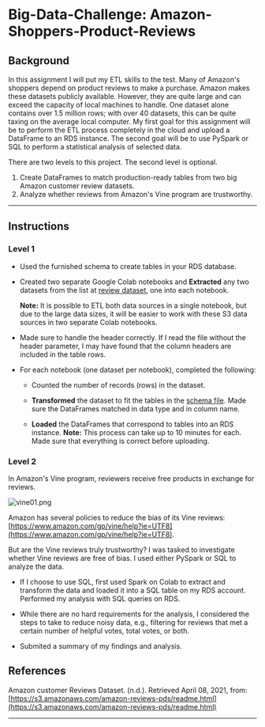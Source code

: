 # Big-Data-Challenge: Amazon-Shoppers-Product-Reviews


## Background

In this assignment I will put my ETL skills to the test. Many of Amazon's shoppers depend on product reviews to make a purchase. Amazon makes these datasets publicly available. However, they are quite large and can exceed the capacity of local machines to handle. One dataset alone contains over 1.5 million rows; with over 40 datasets, this can be quite taxing on the average local computer. My first goal for this assignment will be to perform the ETL process completely in the cloud and upload a DataFrame to an RDS instance. The second goal will be to use PySpark or SQL to perform a statistical analysis of selected data.

There are two levels to this project. The second level is optional.

1. Create DataFrames to match production-ready tables from two big Amazon customer review datasets.
2. Analyze whether reviews from Amazon's Vine program are trustworthy.

- - -

## Instructions

### Level 1

* Used the furnished schema to create tables in your RDS database.

* Created two separate Google Colab notebooks and **Extracted** any two datasets from the list at [review dataset](https://s3.amazonaws.com/amazon-reviews-pds/tsv/index.txt), one into each notebook.

  **Note:** It is possible to ETL both data sources in a single notebook, but due to the large data sizes, it will be easier to work with these S3 data sources in two separate Colab notebooks.

* Made sure to handle the header correctly. If I read the file without the header parameter, I may have found that the column headers are included in the table rows.

* For each notebook (one dataset per notebook), completed the following:

  * Counted the number of records (rows) in the dataset.

  * **Transformed** the dataset to fit the tables in the [schema file](../Resources/schema.sql). Made sure the DataFrames matched in data type and in column name.

  * **Loaded** the DataFrames that correspond to tables into an RDS instance. **Note:** This process can take up to 10 minutes for each. Made sure that everything is correct before uploading.

### Level 2

In Amazon's Vine program, reviewers receive free products in exchange for reviews.

  ![vine01.png](../Images/vine01.png)

Amazon has several policies to reduce the bias of its Vine reviews: [https://www.amazon.com/gp/vine/help?ie=UTF8](https://www.amazon.com/gp/vine/help?ie=UTF8).

But are the Vine reviews truly trustworthy? I was tasked to investigate whether Vine reviews are free of bias. I used either PySpark or SQL to analyze the data.

* If I choose to use SQL, first used Spark on Colab to extract and transform the data and loaded it into a SQL table on my RDS account. Performed my analysis with SQL queries on RDS.

* While there are no hard requirements for the analysis, I considered the steps to take to reduce noisy data, e.g., filtering for reviews that met a certain number of helpful votes, total votes, or both.

* Submited a summary of my findings and analysis.


## References

Amazon customer Reviews Dataset. (n.d.). Retrieved April 08, 2021, from: [https://s3.amazonaws.com/amazon-reviews-pds/readme.html](https://s3.amazonaws.com/amazon-reviews-pds/readme.html)

- - -
